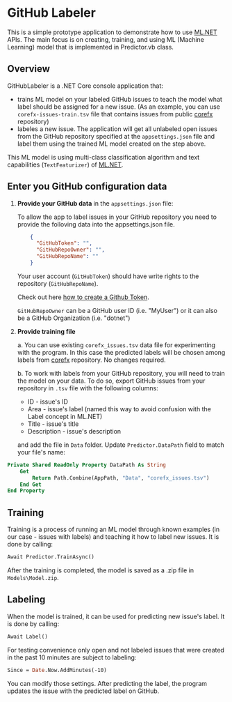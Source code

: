# GitHub Labeler
This is a simple prototype application to demonstrate how to use [ML.NET](https://www.nuget.org/packages/Microsoft.ML/) APIs. The main focus is on creating, training, and using ML (Machine Learning) model that is implemented in Predictor.vb class.

## Overview
GitHubLabeler is a .NET Core console application that:
* trains ML model on your labeled GitHub issues to teach the model what label should be assigned for a new issue. (As an example, you can use `corefx-issues-train.tsv` file that contains issues from public [corefx](https://github.com/dotnet/corefx) repository)
* labeles a new issue. The application will get all unlabeled open issues from the GitHub repository specified at the `appsettings.json` file and label them using the trained ML model created on the step above.  

This ML model is using multi-class classification algorithm and text capabilities (`TextFeaturizer`) of [ML.NET](https://www.nuget.org/packages/Microsoft.ML/).

## Enter you GitHub configuration data
1. **Provide your GitHub data** in the `appsettings.json` file:

    To allow the app to label issues in your GitHub repository you need to provide the folloving data into the appsettings.json file.
    ```json
        {
          "GitHubToken": "",
          "GitHubRepoOwner": "",
          "GitHubRepoName": ""
        }
    ```
    Your user account (`GitHubToken`) should have write rights to the repository (`GitHubRepoName`).

    Check out here [how to create a Github Token](https://help.github.com/articles/creating-a-personal-access-token-for-the-command-line/).

    `GitHubRepoOwner` can be a GitHub user ID (i.e. "MyUser") or it can also be a GitHub Organization (i.e. "dotnet")

2. **Provide training file**

    a.  You can use existing `corefx_issues.tsv` data file for experimenting  with the program. In this case the predicted labels will be chosen among labels from [corefx](https://github.com/dotnet/corefx) repository. No changes required.
    
    b. To work with labels from your GitHub repository, you will need to train the model on your data. To do so, export GitHub issues from your repository in `.tsv` file with the following columns:
    * ID - issue's ID
    * Area - issue's label (named this way to avoid confusion with the Label concept in ML.NET)
    * Title - issue's title
    * Description - issue's description
    
    and add the file in `Data` folder. Update `Predictor.DataPath` field to match your file's name:
```vb
Private Shared ReadOnly Property DataPath As String
    Get
        Return Path.Combine(AppPath, "Data", "corefx_issues.tsv")
    End Get
End Property
```

## Training 
Training is a process of running an ML model through known examples (in our case - issues with labels) and teaching it how to label new issues. It is done by calling:
```vb
Await Predictor.TrainAsync()
```
After the training is completed, the model is saved as a .zip file in `Models\Model.zip`.

## Labeling
When the model is trained, it can be used for predicting new issue's label. It is done by calling:
```vb
Await Label()
```

For testing convenience only open and not labeled issues that were created in the past 10 minutes are subject to labeling:
```vb
Since = Date.Now.AddMinutes(-10)
```
You can modify those settings. After predicting the label, the program updates the issue with the predicted label on GitHub.